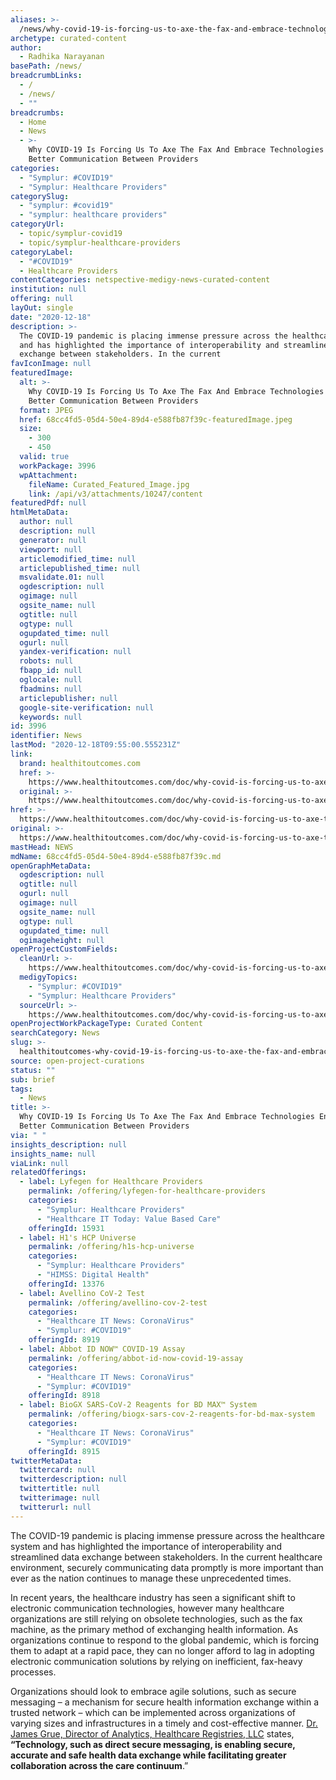 ```yaml
---
aliases: >-
  /news/why-covid-19-is-forcing-us-to-axe-the-fax-and-embrace-technologies-enabling-better-communication-between-providers
archetype: curated-content
author:
  - Radhika Narayanan
basePath: /news/
breadcrumbLinks:
  - /
  - /news/
  - ""
breadcrumbs:
  - Home
  - News
  - >-
    Why COVID-19 Is Forcing Us To Axe The Fax And Embrace Technologies Enabling
    Better Communication Between Providers
categories:
  - "Symplur: #COVID19"
  - "Symplur: Healthcare Providers"
categorySlug:
  - "symplur: #covid19"
  - "symplur: healthcare providers"
categoryUrl:
  - topic/symplur-covid19
  - topic/symplur-healthcare-providers
categoryLabel:
  - "#COVID19"
  - Healthcare Providers
contentCategories: netspective-medigy-news-curated-content
institution: null
offering: null
layOut: single
date: "2020-12-18"
description: >-
  The COVID-19 pandemic is placing immense pressure across the healthcare system
  and has highlighted the importance of interoperability and streamlined data
  exchange between stakeholders. In the current
favIconImage: null
featuredImage:
  alt: >-
    Why COVID-19 Is Forcing Us To Axe The Fax And Embrace Technologies Enabling
    Better Communication Between Providers
  format: JPEG
  href: 68cc4fd5-05d4-50e4-89d4-e588fb87f39c-featuredImage.jpeg
  size:
    - 300
    - 450
  valid: true
  workPackage: 3996
  wpAttachment:
    fileName: Curated_Featured_Image.jpg
    link: /api/v3/attachments/10247/content
featuredPdf: null
htmlMetaData:
  author: null
  description: null
  generator: null
  viewport: null
  articlemodified_time: null
  articlepublished_time: null
  msvalidate.01: null
  ogdescription: null
  ogimage: null
  ogsite_name: null
  ogtitle: null
  ogtype: null
  ogupdated_time: null
  ogurl: null
  yandex-verification: null
  robots: null
  fbapp_id: null
  oglocale: null
  fbadmins: null
  articlepublisher: null
  google-site-verification: null
  keywords: null
id: 3996
identifier: News
lastMod: "2020-12-18T09:55:00.555231Z"
link:
  brand: healthitoutcomes.com
  href: >-
    https://www.healthitoutcomes.com/doc/why-covid-is-forcing-us-to-axe-the-fax-and-embrace-technologies-enabling-better-communication-between-providers-0001
  original: >-
    https://www.healthitoutcomes.com/doc/why-covid-is-forcing-us-to-axe-the-fax-and-embrace-technologies-enabling-better-communication-between-providers-0001
href: >-
  https://www.healthitoutcomes.com/doc/why-covid-is-forcing-us-to-axe-the-fax-and-embrace-technologies-enabling-better-communication-between-providers-0001
original: >-
  https://www.healthitoutcomes.com/doc/why-covid-is-forcing-us-to-axe-the-fax-and-embrace-technologies-enabling-better-communication-between-providers-0001
mastHead: NEWS
mdName: 68cc4fd5-05d4-50e4-89d4-e588fb87f39c.md
openGraphMetaData:
  ogdescription: null
  ogtitle: null
  ogurl: null
  ogimage: null
  ogsite_name: null
  ogtype: null
  ogupdated_time: null
  ogimageheight: null
openProjectCustomFields:
  cleanUrl: >-
    https://www.healthitoutcomes.com/doc/why-covid-is-forcing-us-to-axe-the-fax-and-embrace-technologies-enabling-better-communication-between-providers-0001
  medigyTopics:
    - "Symplur: #COVID19"
    - "Symplur: Healthcare Providers"
  sourceUrl: >-
    https://www.healthitoutcomes.com/doc/why-covid-is-forcing-us-to-axe-the-fax-and-embrace-technologies-enabling-better-communication-between-providers-0001
openProjectWorkPackageType: Curated Content
searchCategory: News
slug: >-
  healthitoutcomes-why-covid-19-is-forcing-us-to-axe-the-fax-and-embrace-technologies-enabling-better-communication-between-providers-test
source: open-project-curations
status: ""
sub: brief
tags:
  - News
title: >-
  Why COVID-19 Is Forcing Us To Axe The Fax And Embrace Technologies Enabling
  Better Communication Between Providers
via: " "
insights_description: null
insights_name: null
viaLink: null
relatedOfferings:
  - label: Lyfegen for Healthcare Providers
    permalink: /offering/lyfegen-for-healthcare-providers
    categories:
      - "Symplur: Healthcare Providers"
      - "Healthcare IT Today: Value Based Care"
    offeringId: 15931
  - label: H1's HCP Universe
    permalink: /offering/h1s-hcp-universe
    categories:
      - "Symplur: Healthcare Providers"
      - "HIMSS: Digital Health"
    offeringId: 13376
  - label: Avellino CoV-2 Test
    permalink: /offering/avellino-cov-2-test
    categories:
      - "Healthcare IT News: CoronaVirus"
      - "Symplur: #COVID19"
    offeringId: 8919
  - label: Abbot ID NOW™ COVID-19 Assay
    permalink: /offering/abbot-id-now-covid-19-assay
    categories:
      - "Healthcare IT News: CoronaVirus"
      - "Symplur: #COVID19"
    offeringId: 8918
  - label: BioGX SARS-CoV-2 Reagents for BD MAX™ System
    permalink: /offering/biogx-sars-cov-2-reagents-for-bd-max-system
    categories:
      - "Healthcare IT News: CoronaVirus"
      - "Symplur: #COVID19"
    offeringId: 8915
twitterMetaData:
  twittercard: null
  twitterdescription: null
  twittertitle: null
  twitterimage: null
  twitterurl: null
---
```


<p>The COVID-19 pandemic is placing immense pressure across the healthcare system and has highlighted the importance of interoperability and streamlined data exchange between stakeholders. In the current healthcare environment, securely communicating data promptly is more important than ever as the nation continues to manage these unprecedented times.</p><p>In recent years, the healthcare industry has seen a significant shift to electronic communication technologies, however many healthcare organizations are still relying on obsolete technologies, such as the fax machine, as the primary method of exchanging health information. As organizations continue to respond to the global pandemic, which is forcing them to adapt at a rapid pace, they can no longer afford to lag in adopting electronic communication solutions by relying on inefficient, fax-heavy processes.</p><p>Organizations should look to embrace agile solutions, such as secure messaging – a mechanism for secure health information exchange within a trusted network – which can be implemented across organizations of varying sizes and infrastructures in a timely and cost-effective manner. <a href="https://www.directtrust.org/blog/direct-secure-messaging-improves-collaboration-workflow-efficiencies-and-safety-amid-the-pandemic/%E2%80%8B">Dr. James Grue, Director of Analytics, Healthcare Registries, LLC</a> states, <strong>“Technology, such as direct secure messaging, is enabling secure, accurate and safe health data exchange while facilitating greater collaboration across the care continuum</strong>.”</p>
